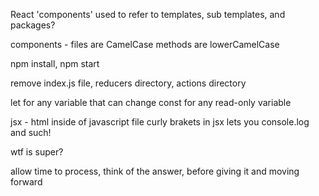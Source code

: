 React 'components' used to refer to templates, sub templates, and packages?

components - files are CamelCase
methods are lowerCamelCase

npm install, npm start

remove index.js file, reducers directory, actions directory

let for any variable that can change
const for any read-only variable

jsx - html inside of javascript file
curly brakets in jsx lets you console.log and such!

wtf is super?

allow time to process, think of the answer, before giving it and moving forward
